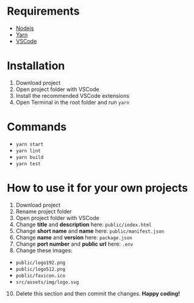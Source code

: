# Requirements
- [Nodejs](https://nodejs.org/en/download)
- [Yarn](https://classic.yarnpkg.com/lang/en/docs/install)
- [VSCode](https://code.visualstudio.com/download)

# Installation
1. Download project
2. Open project folder with VSCode 
3. Install the recommended VSCode extensions
4. Open Terminal in the root folder and run `yarn`

# Commands
- `yarn start`
- `yarn lint`
- `yarn build`
- `yarn test`

# How to use it for your own projects
1. Download project
2. Rename project folder
3. Open project folder with VSCode 
5. Change **title** and **description** here: `public/index.html`
6. Change **short name** and **name** here: `public/manifest.json`
7. Change **name** and **version** here: `package.json`
8. Change **port number** and **public url** here: `.env`
9. Change these images:
  - `public/logo192.png`
  - `public/logo512.png`
  - `public/favicon.ico`
  - `src/assets/img/logo.svg`
10. Delete this section and then commit the changes. **Happy coding!**
